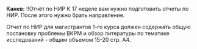 **Канев:**
‼️Отчёт по НИР
К 17 неделе вам нужно подготовить отчеты по НИР. После этого нужно брать направление.  

Отчет по НИР для магистрантов 1-го курса должен содержать общую постановку 
проблемы ВКРМ и обзор литературы по тематике исследований - общим объемом 15-20 стр. А4.